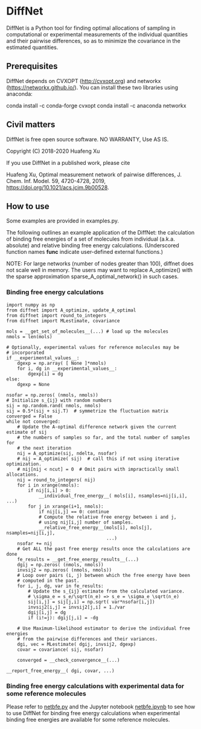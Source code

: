 # DiffNet 

DiffNet is a Python tool for finding optimal allocations of sampling
in computational or experimental measurements of the individual
quantities and their pairwise differences, so as to minimize the covariance
in the estimated quantities.

## Prerequisites

DiffNet depends on CVXOPT (http://cvxopt.org) and networkx
(https://networkx.github.io/).  You can install these two libraries using
anaconda:

conda install -c conda-forge cvxopt
conda install -c anaconda networkx

## Civil matters

DiffNet is free open source software.  NO WARRANTY, Use AS IS.

Copyright (C) 2018-2020 Huafeng Xu

If you use DiffNet in a published work, please cite 

Huafeng Xu, Optimal measurement network of pairwise differences, J. Chem. Inf. Model. 59, 4720-4728, 2019, https://doi.org/10.1021/acs.jcim.9b00528.

## How to use

Some examples are provided in examples.py.

The following outlines an example application of the DiffNet: the
calculation of binding free energies of a set of molecules from
individual (a.k.a. absolute) and relative binding free energy
calculations.  (Underscored function names __func__ indicate
user-defined external functions.)

NOTE: For large networks (number of nodes greater than 100), diffnet does
not scale well in memory.  The users may want to replace A_optimize() with 
the sparse approximation sparse_A_optimal_network() in such cases.

### Binding free energy calculations

```
import numpy as np
from diffnet import A_optimize, update_A_optimal
from diffnet import round_to_integers
from diffnet import MLestimate, covariance

mols = __get_set_of_molecules__(...) # load up the molecules
nmols = len(mols)

# Optionally, experimental values for reference molecules may be 
# incorporated
if __experimental_values__:
    dgexp = np.array( [ None ]*nmols)     
    for i, dg in __experimental_values__:
        dgexp[i] = dg
else: 
    dgexp = None

nsofar = np.zeros( (nmols, nmols))
# Initialize s_{ij} with random numbers
sij = np.random.rand( nmols, nmols)
sij = 0.5*(sij + sij.T)  # symmetrize the fluctuation matrix
converged = False
while not converged:
    # Update the A-optimal difference network given the current estimate of sij
    # the numbers of samples so far, and the total number of samples for
    # the next iteration
    nij = A_optimize(sij, ndelta, nsofar)
    # nij = A_optimize( sij)  # call this if not using iterative optimization.
    # nij[nij < ncut] = 0  # Omit pairs with impractically small allocations.
    nij = round_to_integers( nij)
    for i in xrange(nmols):
        if nij[i,i] > 0:
            __individual_free_energy__( mols[i], nsamples=nij[i,i], ...)
        for j in xrange(i+1, nmols):
            if nij[i,j] == 0: continue        
            # Compute the relative free energy between i and j,
            # using nij[i,j] number of samples.
            __relative_free_energy__(mols[i], mols[j], nsamples=nij[i,j], 
                                     ...)
    nsofar += nij
    # Get ALL the past free energy results once the calculations are done
    fe_results = __get_free_energy_results__(...)
    dgij = np.zeros( (nmols, nmols))
    invsij2 = np.zeros( (nmols, nmols))
    # Loop over pairs (i, j) between which the free energy have been 
    # computed in the past.
    for i, j, dg, var in fe_results:
        # Update the s_{ij} estimate from the calculated variance.    
        # \sigma_e = s_e/\sqrt(n_e) => s_e = \sigma_e \sqrt(n_e)
        sij[i,j] = sij[j,i] = np.sqrt( var*nsofar[i,j]) 
        invsij2[i,j] = invsij2[j,i] = 1./var
        dgij[i,j] = dg
        if (i!=j): dgij[j,i] = -dg

    # Use Maximum-likelihood estimator to derive the individual free energies
    # from the pairwise differences and their variances.
    dgi, vec = MLestimate( dgij, invsij2, dgexp)
    covar = covariance( sij, nsofar)
    
    converged = __check_convergence__(...)

__report_free_energy__( dgi, covar, ...)

```

### Binding free energy calculations with experimental data for some reference molecules

Please refer to
[netbfe.py](https://github.com/forcefield/DiffNet/blob/master/netbfe.py)
and the Jupyter notebook
[netbfe.ipynb](https://github.com/forcefield/DiffNet/blob/master/netbfe.ipynb)
to see how to use DiffNet for binding free energy calculations when
experimental binding free energies are available for some reference
molecules.


